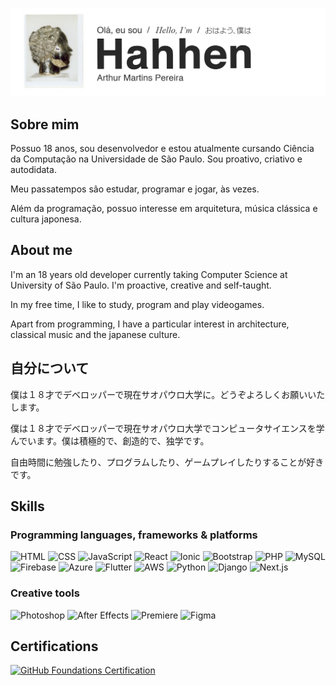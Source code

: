 ![banner](https://github.com/hahhen/hahhen/blob/main/media/banner.png)

## Sobre mim
Possuo 18 anos, sou desenvolvedor e estou atualmente cursando Ciência da Computação na Universidade de São Paulo. Sou proativo, criativo e autodidata.

Meu passatempos são estudar, programar e jogar, às vezes.

Além da programação, possuo interesse em arquitetura, música clássica e cultura japonesa.

## About me
I'm an 18 years old developer currently taking Computer Science at University of São Paulo. I'm proactive, creative and self-taught.

In my free time, I like to study, program and play videogames.

Apart from programming, I have a particular interest in architecture, classical music and the japanese culture.

## 自分について
僕は１８才でデベロッパーで現在サオパウロ大学に。どうぞよろしくお願いいたします。

僕は１８才でデベロッパーで現在サオパウロ大学でコンピュータサイエンスを学んでいます。僕は積極的で、創造的で、独学です。

自由時間に勉強したり、プログラムしたり、ゲームプレイしたりすることが好きです。

## Skills
### Programming languages, frameworks & platforms
![HTML](https://img.shields.io/badge/-HTML-44475a?logo=html5&logoColor=white)
![CSS](https://img.shields.io/badge/-CSS-44475a?logo=css3&logoColor=white)
![JavaScript](https://img.shields.io/badge/-JavaScript-44475a?logo=javascript&logoColor=white)
![React](https://img.shields.io/badge/-React-44475a?logo=react&logoColor=white)
![Ionic](https://img.shields.io/badge/-Ionic-44475a?logo=ionic&logoColor=white)
![Bootstrap](https://img.shields.io/badge/-Bootstrap-44475a?logo=bootstrap&logoColor=white)
![PHP](https://img.shields.io/badge/-PHP-44475a?logo=php&logoColor=white)
![MySQL](https://img.shields.io/badge/-MySQL-44475a?logo=mysql&logoColor=white)
![Firebase](https://img.shields.io/badge/-Google%20Firebase-44475a?logo=firebase&logoColor=white)
![Azure](https://img.shields.io/badge/-Microsoft%20Azure-44475a?logo=microsoftazure&logoColor=white)
![Flutter](https://img.shields.io/badge/-Flutter-44475a?logo=flutter&logoColor=white)
![AWS](https://img.shields.io/badge/-Amazont%20Web%20Services-44475a?logo=amazonwebservices&logoColor=white)
![Python](https://img.shields.io/badge/-Python-44475a?logo=python&logoColor=white)
![Django](https://img.shields.io/badge/-Django-44475a?logo=django&logoColor=white)
![Next.js](https://img.shields.io/badge/-Next.js-44475a?logo=nextdotjs&logoColor=white)


### Creative tools
![Photoshop](https://img.shields.io/badge/-Photoshop-44475a?logo=adobephotoshop&logoColor=white)
![After Effects](https://img.shields.io/badge/-After%20Effects-44475a?logo=adobeaftereffects&logoColor=white)
![Premiere](https://img.shields.io/badge/-Premiere-44475a?logo=adobepremierepro&logoColor=white)
![Figma](https://img.shields.io/badge/-Figma-44475a?logo=figma&logoColor=white)

## Certifications
[![GitHub Foundations Certification](https://images.credly.com/size/110x110/images/024d0122-724d-4c5a-bd83-cfe3c4b7a073/image.png)](https://www.credly.com/badges/5d158af1-084a-47e9-a057-b07ee413fca6/public_url)
